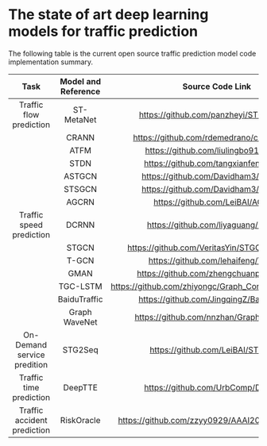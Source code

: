 # The state of art deep learning models for traffic prediction

The following table is the current open source traffic prediction model code implementation summary.

|            Task             | Model and Reference |                   Source Code Link                   |
| :-------------------------: | :-----------------: | :--------------------------------------------------: |
|   Traffic flow prediction   |     ST-MetaNet      |        https://github.com/panzheyi/ST-MetaNet        |
|                             |        CRANN        |     https://github.com/rdemedrano/crann_traffic      |
|                             |        ATFM         |         https://github.com/liulingbo918/ATFM         |
|                             |        STDN         |         https://github.com/tangxianfeng/STDN         |
|                             |       ASTGCN        |         https://github.com/Davidham3/ASTGCN          |
|                             |       STSGCN        |         https://github.com/Davidham3/STSGCN          |
|                             |        AGCRN        |           https://github.com/LeiBAI/AGCRN            |
|  Traffic speed prediction   |        DCRNN        |          https://github.com/liyaguang/DCRNN          |
|                             |        STGCN        |     https://github.com/VeritasYin/STGCN_IJCAI-18     |
|                             |        T-GCN        |          https://github.com/lehaifeng/T-GCN          |
|                             |        GMAN         |        https://github.com/zhengchuanpan/GMAN         |
|                             |      TGC-LSTM       | https://github.com/zhiyongc/Graph_Convolutional_LSTM |
|                             |    BaiduTraffic     |      https://github.com/JingqingZ/BaiduTraffic       |
|                             |    Graph WaveNet    |       https://github.com/nnzhan/Graph-WaveNet        |
| On-Demand service predition |       STG2Seq       |          https://github.com/LeiBAI/STG2Seq           |
|   Traffic time prediction   |       DeepTTE       |          https://github.com/UrbComp/DeepTTE          |
| Traffic accident prediction |     RiskOracle      |   https://github.com/zzyy0929/AAAI2020-RiskOracle    |



